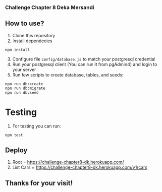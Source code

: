 ### Challenge Chapter 8 Deka Mersandi
## How to use?

1. Clone this repository
2. Install dependecies

```
npm install
```

3. Configure file `config/database.js` to match your postgresql credential
4. Run your postgresql client (You can run it from pgAdmin4) and login to your server
5. Run few scripts to create database, tables, and seeds:

```
npm run db:create
npm run db:migrate
npm run db:seed
```

# Testing

1. For testing you can run:

```
npm test
```

## Deploy

1. Root = https://challenge-chapter8-dk.herokuapp.com/
2. List Cars = https://challenge-chapter8-dk.herokuapp.com/v1/cars

## Thanks for your visit!
